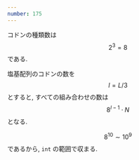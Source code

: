 ```yaml
---
number: 175
---
```

コドンの種類数は $$ 2^3 = 8 $$ である.

塩基配列のコドンの数を $$ l = L/3 $$ とすると, すべての組み合わせの数は $$ 8^{l-1} \cdot N $$ となる.

$$ 8^{10} \sim 10^9 $$ であるから, `int` の範囲で収まる.
